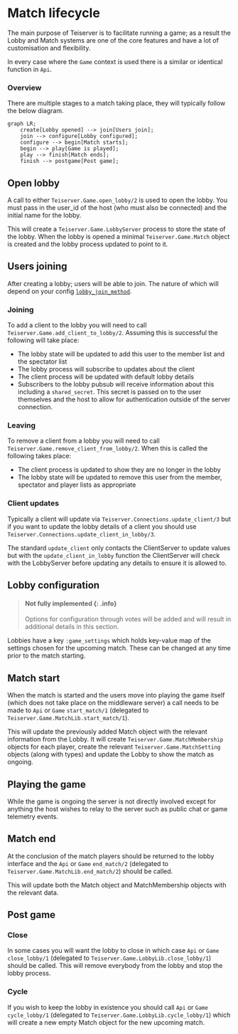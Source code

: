 # Match lifecycle
The main purpose of Teiserver is to facilitate running a game; as a result the Lobby and Match systems are one of the core features and have a lot of customisation and flexibility.

In every case where the `Game` context is used there is a similar or identical function in `Api`.

### Overview
There are multiple stages to a match taking place, they will typically follow the below diagram.
```mermaid
graph LR;
    create[Lobby opened] --> join[Users join];
    join --> configure[Lobby configured];
    configure --> begin[Match starts];
    begin --> play[Game is played];
    play --> finish[Match ends];
    finish --> postgame[Post game];
```

## Open lobby
A call to either `Teiserver.Game.open_lobby/2` is used to open the lobby. You must pass in the user_id of the host (who must also be connected) and the initial name for the lobby.

This will create a `Teiserver.Game.LobbyServer` process to store the state of the lobby. When the lobby is opened a minimal `Teiserver.Game.Match` object is created and the lobby process updated to point to it.

## Users joining
After creating a lobby; users will be able to join. The nature of which will depend on your config [`lobby_join_method`](config.html#lobby_join_method-default-simple).

### Joining
To add a client to the lobby you will need to call `Teiserver.Game.add_client_to_lobby/2`. Assuming this is successful the following will take place:
- The lobby state will be updated to add this user to the member list and the spectator list
- The lobby process will subscribe to updates about the client
- The client process will be updated with default lobby details
- Subscribers to the lobby pubsub will receive information about this including a `shared_secret`. This secret is passed on to the user themselves and the host to allow for authentication outside of the server connection.

### Leaving
To remove a client from a lobby you will need to call `Teiserver.Game.remove_client_from_lobby/2`. When this is called the following takes place:
- The client process is updated to show they are no longer in the lobby
- The lobby state will be updated to remove this user from the member, spectator and player lists as appropriate

### Client updates
Typically a client will update via `Teiserver.Connections.update_client/3` but if you want to update the lobby details of a client you should use `Teiserver.Connections.update_client_in_lobby/3`.

The standard `update_client` only contacts the ClientServer to update values but with the `update_client_in_lobby` function the ClientServer will check with the LobbyServer before updating any details to ensure it is allowed to.

## Lobby configuration
> #### Not fully implemented {: .info}
>
> Options for configuration through votes will be added and will result in additional details in this section.

Lobbies have a key `:game_settings` which holds key-value map of the settings chosen for the upcoming match. These can be changed at any time prior to the match starting.

## Match start
When the match is started and the users move into playing the game itself (which does not take place on the middleware server) a call needs to be made to `Api` or `Game` `start_match/1` (delegated to `Teiserver.Game.MatchLib.start_match/1`).

This will update the previously added Match object with the relevant information from the Lobby. It will create `Teiserver.Game.MatchMembership` objects for each player, create the relevant `Teiserver.Game.MatchSetting` objects (along with types) and update the Lobby to show the match as ongoing.

## Playing the game
While the game is ongoing the server is not directly involved except for anything the host wishes to relay to the server such as public chat or game telemetry events.

## Match end
At the conclusion of the match players should be returned to the lobby interface and the `Api` or `Game` `end_match/2` (delegated to `Teiserver.Game.MatchLib.end_match/2`) should be called.

This will update both the Match object and MatchMembership objects with the relevant data.

## Post game
### Close
In some cases you will want the lobby to close in which case `Api` or `Game` `close_lobby/1` (delegated to `Teiserver.Game.LobbyLib.close_lobby/1`) should be called. This will remove everybody from the lobby and stop the lobby process.

### Cycle
If you wish to keep the lobby in existence you should call `Api` or `Game` `cycle_lobby/1` (delegated to `Teiserver.Game.LobbyLib.cycle_lobby/1`) which will create a new empty Match object for the new upcoming match.
